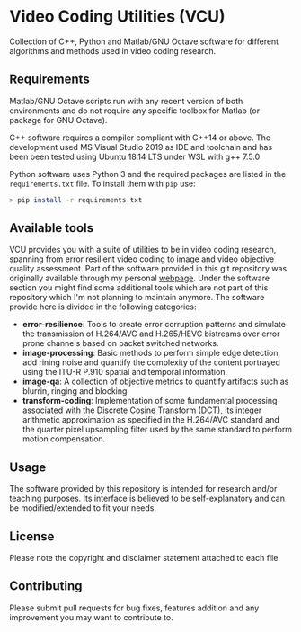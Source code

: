 # Video Coding Utilities (VCU)
Collection of C++, Python and Matlab/GNU Octave software for different algorithms and methods used in video coding research.


## Requirements
Matlab/GNU Octave scripts run with any recent version of both environments and do not require any specific toolbox for Matlab (or package for GNU Octave).

C++ software requires a compiler compliant with C++14 or above. The development used MS Visual Studio 2019 as IDE and toolchain and has been been tested using Ubuntu 18.14 LTS under WSL with g++ 7.5.0

Python software uses Python 3 and the required packages are listed in the `requirements.txt` file. To install them with `pip` use:
```bash
> pip install -r requirements.txt
```

## Available tools
VCU provides you with a suite of utilities to be in video coding research, spanning from error resilient video coding to image and video objective quality assessment. Part of the software provided in this git repository was originally available through my personal [webpage](https://sites.google.com/site/matteonaccari/home). Under the software section you might find some additional tools which are not part of this repository which I'm not planning to maintain anymore. The software provide here is divided in the following categories:
 * **error-resilience**: Tools to create error corruption patterns and simulate the transmission of H.264/AVC and H.265/HEVC bistreams over error prone channels based on packet switched networks.
 * **image-processing**: Basic methods to perform simple edge detection, add rining noise and quantify the complexity of the content portrayed using the ITU-R P.910 spatial and temporal information.
 * **image-qa**: A collection of objective metrics to quantify artifacts such as blurrin, ringing and blocking.
 * **transform-coding**: Implementation of some fundamental processing associated with the Discrete Cosine Transform (DCT), its integer arithmetic approximation as specified in the H.264/AVC standard and the quarter pixel upsampling filter used by the same standard to perform motion compensation.

 ## Usage
The software provided by this repository is intended for research and/or teaching purposes. Its interface is believed to be self-explanatory and can be modified/extended to fit your needs.

## License
Please note the copyright and disclaimer statement attached to each file

## Contributing
Please submit pull requests for bug fixes, features addition and any improvement you may want to contribute to.